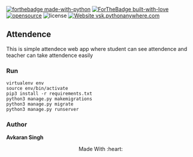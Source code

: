 [![forthebadge made-with-python](http://ForTheBadge.com/images/badges/made-with-python.svg)](https://www.python.org/)
[![ForTheBadge built-with-love](http://ForTheBadge.com/images/badges/built-with-love.svg)](https://GitHub.com/avsingh999/)
[![opensource](https://badges.frapsoft.com/os/v2/open-source.svg?v=103)](https://github.com/avsingh999) 
![license](https://img.shields.io/apm/l/vim-mode.svg?style=popout)
[![Website vsk.pythonanywhere.com](https://img.shields.io/website-up-down-green-red/http/vsk.pythonanywhere.com.svg)](http://vsk.pythonanywhere.com/)
 
## Attendence

This is simple attendece web app where student can see attendence and teacher can take attendence easily


 
 ### Run
  
 ```
 virtualenv env
 source env/bin/activate
 pip3 install -r requirements.txt
 python3 manage.py makemigrations
 python3 manage.py migrate
 python3 manage.py runserver
 ```
 
 ### Author
 
 **Avkaran Singh**
 
 <p align="center">Made With :heart:</p>
